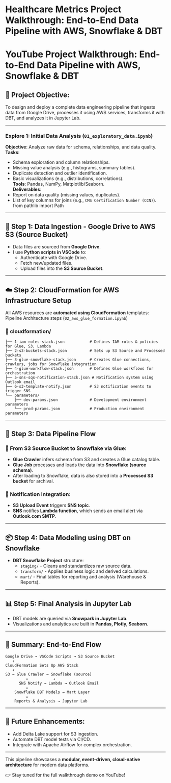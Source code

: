 # Healthcare Metrics Project Walkthrough: End-to-End Data Pipeline with AWS, Snowflake & DBT



# YouTube Project Walkthrough: End-to-End Data Pipeline with AWS, Snowflake & DBT

## 🎯 Project Objective:
To design and deploy a complete data engineering pipeline that ingests data from Google Drive, processes it using AWS services, transforms it with DBT, and analyzes it in Jupyter Lab.

---

### Explore 1: Initial Data Analysis (`01_exploratory_data.ipynb`)
**Objective**: Analyze raw data for schema, relationships, and data quality.  
**Tasks**:
- Schema exploration and column relationships.
- Missing value analysis (e.g., histograms, summary tables).
- Duplicate detection and outlier identification.
- Basic visualizations (e.g., distributions, correlations).  
**Tools**: Pandas, NumPy, Matplotlib/Seaborn.  
**Deliverables**:
- Report on data quality (missing values, duplicates).
- List of key columns for joins (e.g., `CMS Certification Number (CCN)`).
from pathlib import Path



---
## 📁 Step 1: Data Ingestion - Google Drive to AWS S3 (Source Bucket)
- Data files are sourced from **Google Drive**.
- I use **Python scripts in VSCode** to:
  - Authenticate with Google Drive.
  - Fetch new/updated files.
  - Upload files into the **S3 Source Bucket**.

---

## ☁️ Step 2: CloudFormation for AWS Infrastructure Setup
All AWS resources are **automated using CloudFormation** templates:
Pipeline Architecture steps (`02_aws_glue_formation.ipynb`)

### 📂 cloudformation/
```
├── 1-iam-roles-stack.json           # Defines IAM roles & policies for Glue, S3, Lambda
├── 2-s3-buckets-stack.json          # Sets up S3 Source and Processed buckets
├── 3-glue-snowflake-stack.json      # Creates Glue connections, crawlers, jobs for Snowflake integration
├── 4-glue-workflow-stack.json       # Defines Glue workflows for orchestration
├── 5-sns-sqs-notification-stack.json # Notification system using Outlook email
├── 6-s3-template-notify.json        # S3 notification events to trigger SNS
└── parameters/
    ├── dev-params.json              # Development environment parameters
    └── prod-params.json             # Production environment parameters
```

---

## 🔁 Step 3: Data Pipeline Flow
### 🔹 From S3 Source Bucket to Snowflake via Glue:
- **Glue Crawler** infers schema from S3 and creates a Glue catalog table.
- **Glue Job** processes and loads the data into **Snowflake (source schema)**.
- After loading to Snowflake, data is also stored into a **Processed S3 bucket** for archival.

### 🔹 Notification Integration:
- **S3 Upload Event** triggers **SNS topic**.
- **SNS** notifies **Lambda function**, which sends an email alert via **Outlook.com SMTP**.

---

## 📦 Step 4: Data Modeling using DBT on Snowflake
- **DBT Snowflake Project** structure:
  - `staging/` - Cleans and standardizes raw source data.
  - `transform/` - Applies business logic and derived calculations.
  - `mart/` - Final tables for reporting and analysis (Warehouse & Reports).

---

## 📊 Step 5: Final Analysis in Jupyter Lab
- DBT models are queried via **Snowpark in Jupyter Lab**.
- Visualizations and analytics are built in **Pandas, Plotly, Seaborn**.

---

## 📧 Summary: End-to-End Flow
```
Google Drive → VSCode Scripts → S3 Source Bucket
   ↓
CloudFormation Sets Up AWS Stack
   ↓
S3 → Glue Crawler → Snowflake (source)
         ↓           ↓
      SNS Notify → Lambda → Outlook Email
         ↓
    Snowflake DBT Models → Mart Layer
         ↓
    Reports & Analysis → Jupyter Lab
```

---

## 🚀 Future Enhancements:
- Add Delta Lake support for S3 ingestion.
- Automate DBT model tests via CI/CD.
- Integrate with Apache Airflow for complex orchestration.

---

This pipeline showcases a **modular, event-driven, cloud-native architecture** for modern data platforms.

👉 Stay tuned for the full walkthrough demo on YouTube!
